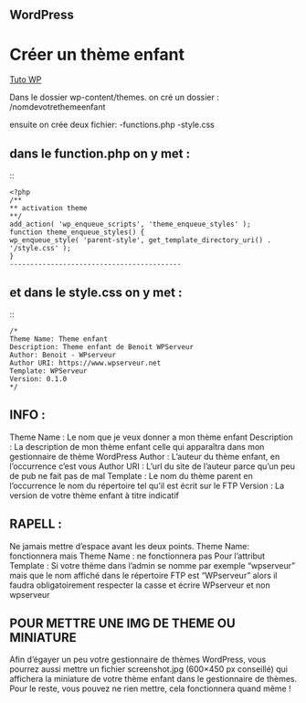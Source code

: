 ## WordPress

Créer un thème enfant
================

[Tuto WP](https://wpformation.com/theme-enfant-wordpress/)

Dans le dossier wp-content/themes. on cré un dossier :
/nomdevotrethemeenfant

ensuite on crée deux fichier:
-functions.php
-style.css


dans le function.php on y met :
------------------------------------------
::

    <?php
    /**
    ** activation theme
    **/
    add_action( 'wp_enqueue_scripts', 'theme_enqueue_styles' );
    function theme_enqueue_styles() {
    wp_enqueue_style( 'parent-style', get_template_directory_uri() . '/style.css' );
    }
    ------------------------------------------

et dans le style.css on y met :
------------------------------------------
::

    /*
    Theme Name: Theme enfant
    Description: Theme enfant de Benoit WPServeur
    Author: Benoit - WPserveur
    Author URI: https://www.wpserveur.net
    Template: WPServeur
    Version: 0.1.0
    */


INFO :
------------------------------------------
Theme Name : Le nom que je veux donner a mon thème enfant
Description : La description de mon thème enfant celle qui apparaîtra dans mon gestionnaire de thème WordPress
Author : L’auteur du thème enfant, en l’occurrence c’est vous
Author URI : L’url du site de l’auteur parce qu’un peu de pub ne fait pas de mal
Template : Le nom du thème parent en l’occurrence le nom du répertoire tel qu’il est écrit sur le FTP
Version : La version de votre thème enfant à titre indicatif


RAPELL :
------------------------------------------
Ne jamais mettre d’espace avant les deux points. Theme Name: fonctionnera
mais Theme Name : ne fonctionnera pas
Pour l’attribut Template : Si votre thème dans l’admin se nomme par exemple
“wpserveur” mais que le nom affiché dans le répertoire FTP est “WPserveur” alors
il faudra obligatoirement respecter la casse et écrire WPserveur et non wpserveur


POUR METTRE UNE IMG DE THEME OU MINIATURE
------------------------------------------
Afin d’égayer un peu votre gestionnaire de thèmes WordPress,
vous pourrez aussi mettre un fichier screenshot.jpg (600×450 px conseillé)
qui affichera la miniature de votre thème enfant dans le gestionnaire de thèmes.
Pour le reste, vous pouvez ne rien mettre, cela fonctionnera quand même !
